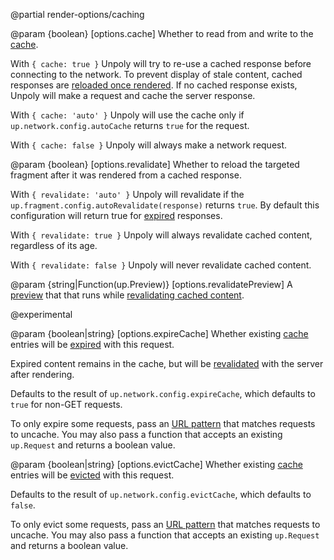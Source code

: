@partial render-options/caching

@param {boolean} [options.cache]
  Whether to read from and write to the [cache](/caching).

  With `{ cache: true }` Unpoly will try to re-use a cached response before connecting
  to the network. To prevent display of stale content, cached responses are
  [reloaded once rendered](#options.revalidate).
  If no cached response exists, Unpoly will make a request and cache
  the server response.

  With `{ cache: 'auto' }` Unpoly will use the cache only if `up.network.config.autoCache`
  returns `true` for the request.

  With `{ cache: false }` Unpoly will always make a network request.

@param {boolean} [options.revalidate]
  Whether to reload the targeted fragment after it was rendered from a cached response.

  With `{ revalidate: 'auto' }` Unpoly will revalidate if the `up.fragment.config.autoRevalidate(response)`
  returns `true`. By default this configuration will return true for
  [expired](/up.fragment.config#config.autoRevalidate) responses.

  With `{ revalidate: true }` Unpoly will always revalidate cached content, regardless
  of its age.

  With `{ revalidate: false }` Unpoly will never revalidate cached content.

@param {string|Function(up.Preview)} [options.revalidatePreview]
  A [preview](/previews) that that runs
  while [revalidating cached content](/caching#revalidation).
  
  @experimental

@param {boolean|string} [options.expireCache]
  Whether existing [cache](/caching) entries will be [expired](/caching#expiration) with this request.

  Expired content remains in the cache, but will be [revalidated](/caching#revalidation) with the server
  after rendering.

  Defaults to the result of `up.network.config.expireCache`, which
  defaults to `true` for non-GET requests.

  To only expire some requests, pass an [URL pattern](/url-patterns) that matches requests to uncache.
  You may also pass a function that accepts an existing `up.Request` and returns a boolean value.

@param {boolean|string} [options.evictCache]
  Whether existing [cache](/caching) entries will be [evicted](/caching#eviction) with this request.

  Defaults to the result of `up.network.config.evictCache`, which
  defaults to `false`.

  To only evict some requests, pass an [URL pattern](/url-patterns) that matches requests to uncache.
  You may also pass a function that accepts an existing `up.Request` and returns a boolean value.
